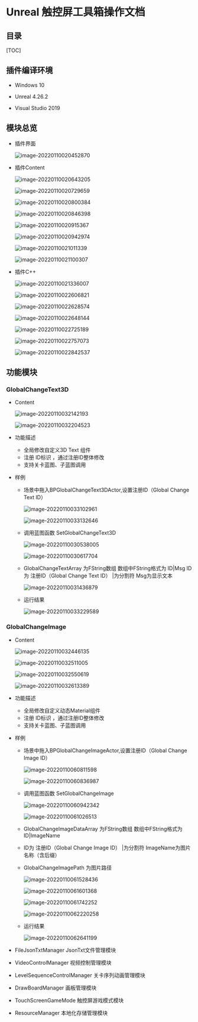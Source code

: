 # Unreal 触控屏工具箱操作文档



## 目录

[TOC]

## 插件编译环境

+ Windows 10

+ Unreal 4.26.2
+ Visual Studio 2019



## 模块总览

+ 插件界面

  ![image-20220110020452870](README.assets/image-20220110020452870.png)

+ 插件Content

  ![image-20220110020643205](README.assets/image-20220110020643205.png)

  ![image-20220110020729659](README.assets/image-20220110020729659.png)

  ![image-20220110020800384](README.assets/image-20220110020800384.png)

  ![image-20220110020846398](README.assets/image-20220110020846398.png)

  ![image-20220110020915367](README.assets/image-20220110020915367.png)

  ![image-20220110020942974](README.assets/image-20220110020942974.png)

  ![image-20220110021011339](README.assets/image-20220110021011339.png)

  ![image-20220110021100307](README.assets/image-20220110021100307.png)

+ 插件C++

  ![image-20220110021336007](README.assets/image-20220110021336007.png)

  ![image-20220110022606821](README.assets/image-20220110022606821.png)

  ![image-20220110022628574](README.assets/image-20220110022628574.png)

  ![image-20220110022648144](README.assets/image-20220110022648144.png)

  ![image-20220110022725189](README.assets/image-20220110022725189.png)

  ![image-20220110022757073](README.assets/image-20220110022757073.png)

  ![image-20220110022842537](README.assets/image-20220110022842537.png)



## 功能模块

### GlobalChangeText3D

+ Content

  ![image-20220110032142193](README.assets/image-20220110032142193.png)

  

  ![image-20220110032204523](README.assets/image-20220110032204523.png)

+ 功能描述

  + 全局修改自定义3D Text 组件
  + 注册 ID标识 ，通过注册ID整体修改
  + 支持关卡蓝图、子蓝图调用

+ 样例

  + 场景中拖入BPGlobalChangeText3DActor,设置注册ID（Global Change Text ID）  

    ![image-20220110033102961](README.assets/image-20220110033102961.png)

    ![image-20220110033132646](README.assets/image-20220110033132646.png)

  + 调用蓝图函数  SetGlobalChangeText3D    

    ![image-20220110030538005](README.assets/image-20220110030538005.png)

    ![image-20220110030617704](README.assets/image-20220110030617704.png)

    

  + GlobalChangeTextArray  为FString数组  数组中FString格式为  ID|Msg     ID为 注册ID（Global Change Text ID）  |为分割符   Msg为显示文本

    ![image-20220110031436879](README.assets/image-20220110031436879.png)

  + 运行结果

    ![image-20220110033229589](README.assets/image-20220110033229589.png)



### GlobalChangeImage

+ Content

  ![image-20220110032446135](README.assets/image-20220110032446135.png)

  ![image-20220110032511005](README.assets/image-20220110032511005.png)

  ![image-20220110032550619](README.assets/image-20220110032550619.png)

  ![image-20220110032613389](README.assets/image-20220110032613389.png)

+ 功能描述
  + 全局修改自定义动态Material组件
  + 注册 ID标识 ，通过注册ID整体修改
  + 支持关卡蓝图、子蓝图调用

+ 样例
  + 场景中拖入BPGlobalChangeImageActor,设置注册ID（Global Change Image ID）  

    ![image-20220110060811598](README.assets/image-20220110060811598.png)

    ![image-20220110060836987](README.assets/image-20220110060836987.png)

  + 调用蓝图函数  SetGlobalChangeImage  

    ![image-20220110060942342](README.assets/image-20220110060942342.png)

    ![image-20220110061026513](README.assets/image-20220110061026513.png)

  + GlobalChangeImageDataArray  为FString数组  数组中FString格式为  ID|ImageName   

  + ID为 注册ID（Global Change Image ID）  |为分割符   ImageName为图片名称（含后缀）

  + GlobalChangeImagePath  为图片路径

    ![image-20220110061528436](README.assets/image-20220110061528436.png)

    ![image-20220110061601368](README.assets/image-20220110061601368.png)

    ![image-20220110061742252](README.assets/image-20220110061742252.png)

    ![image-20220110062220258](README.assets/image-20220110062220258.png)

  + 运行结果

    ![image-20220110062641199](README.assets/image-20220110062641199.png)

  

  

+ FileJsonTxtManager                                JsonTxt文件管理模块

+ VideoControlManager                            视频控制管理模块

+ LevelSequenceControlManager           关卡序列动画管理模块

+ DrawBoardManager                               画板管理模块

+ TouchScreenGameMode                       触控屏游戏模式模块

+ ResourceManager                                   本地化存储管理模块

